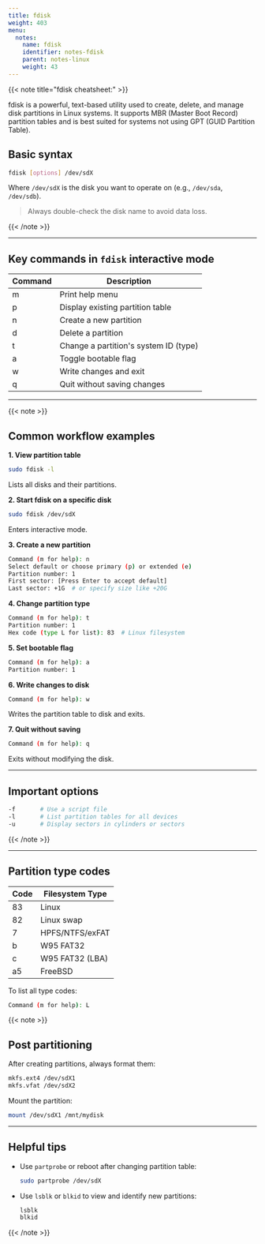 ```yaml
---
title: fdisk
weight: 403
menu:
  notes:
    name: fdisk
    identifier: notes-fdisk
    parent: notes-linux
    weight: 43
---
```

<div style="display: block; width: 100%; max-width: none;">
{{< note title="fdisk cheatsheet:" >}}

fdisk is a powerful, text-based utility used to create, delete, and manage disk partitions in Linux systems. It supports MBR (Master Boot Record) partition tables and is best suited for systems not using GPT (GUID Partition Table).

## Basic syntax

```bash
fdisk [options] /dev/sdX
```

Where `/dev/sdX` is the disk you want to operate on (e.g., `/dev/sda`, `/dev/sdb`).

> Always double-check the disk name to avoid data loss.

{{< /note >}}

---

## Key commands in `fdisk` interactive mode

| Command | Description                                 |
|---------|---------------------------------------------|
| m       | Print help menu                             |
| p       | Display existing partition table            |
| n       | Create a new partition                      |
| d       | Delete a partition                          |
| t       | Change a partition's system ID (type)       |
| a       | Toggle bootable flag                        |
| w       | Write changes and exit                      |
| q       | Quit without saving changes                 |

---
{{< note >}}
## Common workflow examples

**1. View partition table**

```bash
sudo fdisk -l
```

Lists all disks and their partitions.

**2. Start fdisk on a specific disk**

```bash
sudo fdisk /dev/sdX
```

Enters interactive mode.

**3. Create a new partition**

```bash
Command (m for help): n
Select default or choose primary (p) or extended (e)
Partition number: 1
First sector: [Press Enter to accept default]
Last sector: +1G  # or specify size like +20G
```

**4. Change partition type**

```bash
Command (m for help): t
Partition number: 1
Hex code (type L for list): 83  # Linux filesystem
```

**5. Set bootable flag**

```bash
Command (m for help): a
Partition number: 1
```

**6. Write changes to disk**

```bash
Command (m for help): w
```

Writes the partition table to disk and exits.

**7. Quit without saving**

```bash
Command (m for help): q
```

Exits without modifying the disk.

---

## Important options

```bash
-f       # Use a script file
-l       # List partition tables for all devices
-u       # Display sectors in cylinders or sectors
```
{{< /note >}}

---

## Partition type codes

| Code | Filesystem Type       |
|------|------------------------|
| 83   | Linux                  |
| 82   | Linux swap             |
| 7    | HPFS/NTFS/exFAT        |
| b    | W95 FAT32              |
| c    | W95 FAT32 (LBA)        |
| a5   | FreeBSD                |

To list all type codes:

```bash
Command (m for help): L
```
{{< note >}}

## Post partitioning

After creating partitions, always format them:

```bash
mkfs.ext4 /dev/sdX1
mkfs.vfat /dev/sdX2
```

Mount the partition:

```bash
mount /dev/sdX1 /mnt/mydisk
```

---

## Helpful tips

- Use `partprobe` or reboot after changing partition table:
  ```bash
  sudo partprobe /dev/sdX
  ```
- Use `lsblk` or `blkid` to view and identify new partitions:
  ```bash
  lsblk
  blkid
  ```
{{< /note >}}
</div>
